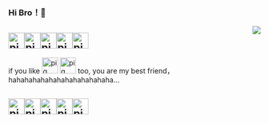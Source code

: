  ### Hi Bro！👋
 
 <img align="right" src="https://github-readme-stats.vercel.app/api?username=iamtsm&show_icons=true&icon_color=CE1D2D&text_color=0e0f10&bg_color=ffffff&hide_title=true" />

 ##  <img src="https://user-images.githubusercontent.com/44826979/154636603-14635c19-0b28-433f-a420-3bcc0ab084ba.png" alt="pig" width="32" height="32" align="bottom" /><img src="https://user-images.githubusercontent.com/44826979/154636603-14635c19-0b28-433f-a420-3bcc0ab084ba.png" alt="pig" width="32" height="32" align="bottom" /><img src="https://user-images.githubusercontent.com/44826979/154636603-14635c19-0b28-433f-a420-3bcc0ab084ba.png" alt="pig" width="32" height="32" align="bottom" /><img src="https://user-images.githubusercontent.com/44826979/154636603-14635c19-0b28-433f-a420-3bcc0ab084ba.png" alt="pig" width="32" height="32" align="bottom" /><img src="https://user-images.githubusercontent.com/44826979/154636603-14635c19-0b28-433f-a420-3bcc0ab084ba.png" alt="pig" width="32" height="32" align="bottom" />
 
if you like <img src="https://user-images.githubusercontent.com/44826979/154636603-14635c19-0b28-433f-a420-3bcc0ab084ba.png" alt="pig" width="32" height="32" align="bottom" /> <img src="https://user-images.githubusercontent.com/44826979/154636603-14635c19-0b28-433f-a420-3bcc0ab084ba.png" alt="pig" width="32" height="32" align="bottom" /> too, you are my best friend，hahahahahahahahahahahahaha... 
 
  ##  <img src="https://user-images.githubusercontent.com/44826979/154636603-14635c19-0b28-433f-a420-3bcc0ab084ba.png" alt="pig" width="32" height="32" align="bottom" /><img src="https://user-images.githubusercontent.com/44826979/154636603-14635c19-0b28-433f-a420-3bcc0ab084ba.png" alt="pig" width="32" height="32" align="bottom" /><img src="https://user-images.githubusercontent.com/44826979/154636603-14635c19-0b28-433f-a420-3bcc0ab084ba.png" alt="pig" width="32" height="32" align="bottom" /><img src="https://user-images.githubusercontent.com/44826979/154636603-14635c19-0b28-433f-a420-3bcc0ab084ba.png" alt="pig" width="32" height="32" align="bottom" /><img src="https://user-images.githubusercontent.com/44826979/154636603-14635c19-0b28-433f-a420-3bcc0ab084ba.png" alt="pig" width="32" height="32" align="bottom" />

